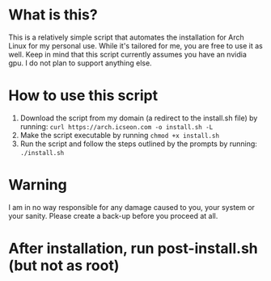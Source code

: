 # What is this?
This is a relatively simple script that automates the installation for Arch Linux for my personal use. While it's tailored for me, you are free to use it as well. Keep in mind that this script currently assumes you have an nvidia gpu. I do not plan to support anything else.

# How to use this script
1. Download the script from my domain (a redirect to the install.sh file) by running: `curl https://arch.icseon.com -o install.sh -L`
2. Make the script executable by running `chmod +x install.sh`
3. Run the script and follow the steps outlined by the prompts by running: `./install.sh`

# Warning
I am in no way responsible for any damage caused to you, your system or your sanity. Please create a back-up before you proceed at all.

# After installation, run post-install.sh (but not as root)